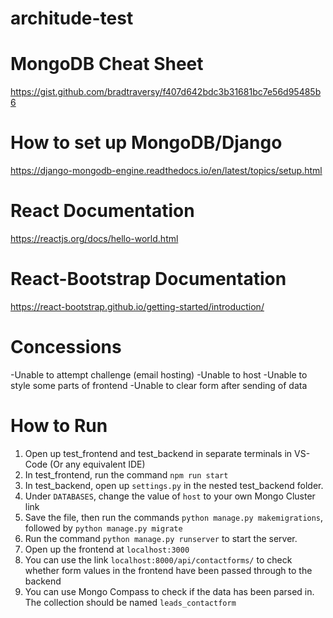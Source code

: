 # architude-test

# MongoDB Cheat Sheet
https://gist.github.com/bradtraversy/f407d642bdc3b31681bc7e56d95485b6

# How to set up MongoDB/Django

https://django-mongodb-engine.readthedocs.io/en/latest/topics/setup.html

# React Documentation

https://reactjs.org/docs/hello-world.html

# React-Bootstrap Documentation
 
https://react-bootstrap.github.io/getting-started/introduction/

# Concessions

-Unable to attempt challenge (email hosting)
-Unable to host
-Unable to style some parts of frontend
-Unable to clear form after sending of data


# How to Run

1. Open up test_frontend and test_backend in separate terminals in VS-Code (Or any equivalent IDE)
2. In test_frontend, run the command `npm run start`
3. In test_backend, open up `settings.py` in the nested test_backend folder.
4. Under `DATABASES`, change the value of `host` to your own Mongo Cluster link
5. Save the file, then run the commands `python manage.py makemigrations`, followed by `python manage.py migrate`
6. Run the command `python manage.py runserver` to start the server.
7. Open up the frontend at `localhost:3000` 
8. You can use the link `localhost:8000/api/contactforms/` to check whether form values in the frontend have been passed through to the backend
9. You can use Mongo Compass to check if the data has been parsed in. The collection should be named `leads_contactform`